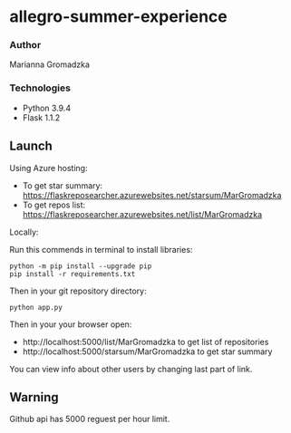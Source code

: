 # allegro-summer-experience

### Author
Marianna Gromadzka

### Technologies
- Python 3.9.4
- Flask 1.1.2

## Launch

Using Azure hosting:
- To get star summary: https://flaskreposearcher.azurewebsites.net/starsum/MarGromadzka
- To get repos list: https://flaskreposearcher.azurewebsites.net/list/MarGromadzka



Locally:

Run this commends in terminal to install libraries:
```
python -m pip install --upgrade pip
pip install -r requirements.txt
```
Then in your git repository directory:
```
python app.py
```
Then in your your browser open:
- http://localhost:5000/list/MarGromadzka to get list of repositories
- http://localhost:5000/starsum/MarGromadzka to get star summary

You can view info about other users by changing last part of link. 

## Warning
Github api has 5000 reguest per hour limit.
